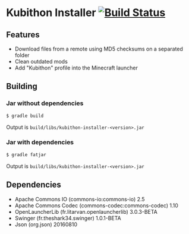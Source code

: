 # Kubithon Installer [![Build Status](https://img.shields.io/travis/ironcraft/Installer.svg?style=flat-square)](https://travis-ci.org/ironcraft/Installer)

## Features

- Download files from a remote using MD5 checksums on a separated folder
- Clean outdated mods
- Add "Kubithon" profile into the Minecraft launcher

## Building

### Jar without dependencies

```bash
$ gradle build
```

Output is `build/libs/kubithon-installer-<version>.jar`

### Jar with dependencies

```bash
$ gradle fatjar
```

Output is `build/libs/kubithon-installer-<version>.jar`

## Dependencies

 * Apache Commons IO (commons-io:commons-io) 2.5
 * Apache Commons Codec (commons-codec:commons-codec) 1.10
 * OpenLauncherLib (fr.litarvan.openlauncherlib) 3.0.3-BETA
 * Swinger (fr.theshark34.swinger) 1.0.1-BETA
 * Json (org.json) 20160810
